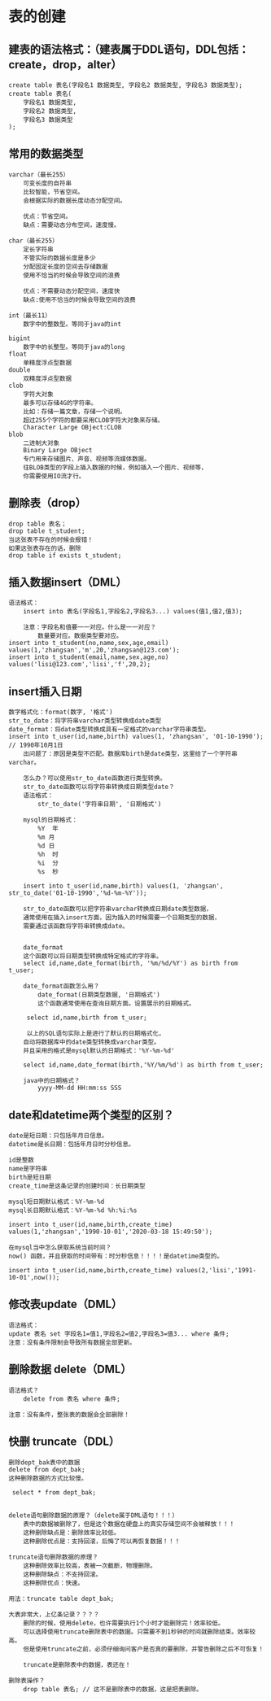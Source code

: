 # 表的创建
## 建表的语法格式：（建表属于DDL语句，DDL包括：create，drop，alter）
	create table 表名(字段名1 数据类型, 字段名2 数据类型, 字段名3 数据类型);
	create table 表名(
		字段名1 数据类型, 
		字段名2 数据类型, 
		字段名3 数据类型
	);
## 常用的数据类型
	varchar（最长255）
		可变长度的自符串
		比较智能，节省空间。
		会根据实际的数据长度动态分配空间。
	
		优点：节省空间。
		缺点：需要动态分布空间，速度慢。
	
	char（最长255）
		定长字符串
		不管实际的数据长度是多少
		分配固定长度的空间去存储数据
		使用不恰当的时候会导致空间的浪费
		
		优点：不需要动态分配空间，速度快
		缺点:使用不恰当的时候会导致空间的浪费
	
	int（最长11）
		数字中的整数型。等同于java的int
		
	bigint
		数字中的长整型。等同于java的long
	float
		单精度浮点型数据
	double
		双精度浮点型数据
	clob
		字符大对象
		最多可以存储4G的字符串。
		比如：存储一篇文章，存储一个说明。
		超过255个字符的都要采用CLOB字符大对象来存储。
		Character Large OBject:CLOB
	blob
		二进制大对象
		Binary Large OBject
		专门用来存储图片、声音、视频等流媒体数据。
		往BLOB类型的字段上插入数据的时候，例如插入一个图片、视频等，
		你需要使用IO流才行。
## 删除表（drop）
	drop table 表名；
	drop table t_student;
	当这张表不存在的时候会报错！
	如果这张表存在的话，删除
	drop table if exists t_student;
## 插入数据insert（DML）
	语法格式：
		insert into 表名(字段名1,字段名2,字段名3...) values(值1,值2,值3);

		注意：字段名和值要一一对应。什么是一一对应？
			数量要对应。数据类型要对应。
	insert into t_student(no,name,sex,age,email) values(1,'zhangsan','m',20,'zhangsan@123.com');
	insert into t_student(email,name,sex,age,no) values('lisi@123.com','lisi','f',20,2);
	
	
## insert插入日期
	数字格式化：format(数字, '格式')
	str_to_date：将字符串varchar类型转换成date类型
	date_format：将date类型转换成具有一定格式的varchar字符串类型。
	insert into t_user(id,name,birth) values(1, 'zhangsan', '01-10-1990'); // 1990年10月1日
		出问题了：原因是类型不匹配。数据库birth是date类型，这里给了一个字符串varchar。

		怎么办？可以使用str_to_date函数进行类型转换。
		str_to_date函数可以将字符串转换成日期类型date？
		语法格式：
			str_to_date('字符串日期', '日期格式')

		mysql的日期格式：
			%Y	年
			%m 月
			%d 日
			%h	时
			%i	分
			%s	秒
		
		insert into t_user(id,name,birth) values(1, 'zhangsan', str_to_date('01-10-1990','%d-%m-%Y'));

		str_to_date函数可以把字符串varchar转换成日期date类型数据，
		通常使用在插入insert方面，因为插入的时候需要一个日期类型的数据，
		需要通过该函数将字符串转换成date。
		
		
		date_format
		这个函数可以将日期类型转换成特定格式的字符串。
		select id,name,date_format(birth, '%m/%d/%Y') as birth from t_user;
		
		date_format函数怎么用？
			date_format(日期类型数据, '日期格式')
			这个函数通常使用在查询日期方面。设置展示的日期格式。
		
		 select id,name,birth from t_user;
		 
		 以上的SQL语句实际上是进行了默认的日期格式化，
		自动将数据库中的date类型转换成varchar类型。
		并且采用的格式是mysql默认的日期格式：'%Y-%m-%d'

		select id,name,date_format(birth,'%Y/%m/%d') as birth from t_user;
		
		java中的日期格式？
			yyyy-MM-dd HH:mm:ss SSS
			
## date和datetime两个类型的区别？
	date是短日期：只包括年月日信息。
	datetime是长日期：包括年月日时分秒信息。
	
	id是整数
	name是字符串
	birth是短日期
	create_time是这条记录的创建时间：长日期类型

	mysql短日期默认格式：%Y-%m-%d
	mysql长日期默认格式：%Y-%m-%d %h:%i:%s
	
	insert into t_user(id,name,birth,create_time) values(1,'zhangsan','1990-10-01','2020-03-18 15:49:50');
	
	在mysql当中怎么获取系统当前时间？
	now() 函数，并且获取的时间带有：时分秒信息！！！！是datetime类型的。
	
	insert into t_user(id,name,birth,create_time) values(2,'lisi','1991-10-01',now());
	
## 修改表update（DML）
	语法格式：
	update 表名 set 字段名1=值1,字段名2=值2,字段名3=值3... where 条件;
	注意：没有条件限制会导致所有数据全部更新。
	
## 删除数据 delete（DML）
	语法格式？
		delete from 表名 where 条件;

	注意：没有条件，整张表的数据会全部删除！
## 快删 truncate（DDL）
	删除dept_bak表中的数据
	delete from dept_bak; 
	这种删除数据的方式比较慢。

	 select * from dept_bak;
	

	delete语句删除数据的原理？（delete属于DML语句！！！）
		表中的数据被删除了，但是这个数据在硬盘上的真实存储空间不会被释放！！！
		这种删除缺点是：删除效率比较低。
		这种删除优点是：支持回滚，后悔了可以再恢复数据！！！
	
	truncate语句删除数据的原理？
		这种删除效率比较高，表被一次截断，物理删除。
		这种删除缺点：不支持回滚。
		这种删除优点：快速。

	用法：truncate table dept_bak;
	
	大表非常大，上亿条记录？？？？
		删除的时候，使用delete，也许需要执行1个小时才能删除完！效率较低。
		可以选择使用truncate删除表中的数据。只需要不到1秒钟的时间就删除结束。效率较高。
		但是使用truncate之前，必须仔细询问客户是否真的要删除，并警告删除之后不可恢复！

		truncate是删除表中的数据，表还在！
	
	删除表操作？
		drop table 表名; // 这不是删除表中的数据，这是把表删除。